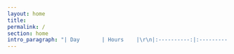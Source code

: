 ```yaml
---
layout: home
title:
permalink: /
section: home
intro_paragraph: "| Day       | Hours    |\r\n|:----------:|:---------:|\r\n| Sunday    | Closed   |\r\n| Monday    | 11AM-6PM |\r\n| Tuesday   | 11AM-7PM |\r\n| Wednesday | 11AM-6PM |\r\n| Thursday  | 11AM-7PM |\r\n| Friday    | 11AM-6PM |\r\n| Saturday  | Closed   |\n\n\n\n\n\n"
---
```

